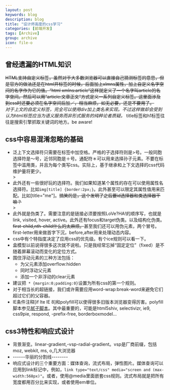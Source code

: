 ```yaml
---
layout: post
keywords: blog
description: blog
title: "设计师高度的css学习"
categories: [前端开发]
tags: [Archive]
group: archive
icon: file-o
---
```



<h2>曾经遗漏的HTML知识</h2>
<del>HTML支持自定义标签，虽然对于大多数浏览器可以直接自己猜测标签的意思，但是官方的做法还是在html开标签的时候，后面加上xlmns属性，加上自定义名字空间的名字作为它的值。“html xmlns:article“这样就定义了一个名字叫article的名字空间。然后可以用“article:文章正文”方式定义一系列自定义标签。这里面涉及到css时还要必须在名字空间后加／，相当麻烦，如无必要，还是不要用了。</del><br />
<cite>对于上文的自定义标签，完全可以使用div加上类名来实现。不过这样做却会受到认为html标签应当为语义服务而非形式服务的纯粹论者质疑。</cite>
title标签和h1标签往往是搜索引擎抓取关键词的地方。be aware!<br />

<h2>css中容易混淆忽略的基础</h2>
<ul>
<li>泛上下文选择符只需要在标签中加空格。严格的子选择符则是>号。一般同胞选择符是～号，近邻同胞是＋号。通配符＊可以用来选择孙子元素。不要在标签中滥用类，并且为每个类写css。实际上，基于继承和上下文选择的css代码维护量将更少。</li>>
<li>此外还有一些很好玩的选择符。我们如果知道某个属性的存在可以使用属性名选择符。比如<code>img[title] {border:2px;}</code>。此外甚至可以限定其属性值用来匹配。比如[title="me"]。<del>搞笑的是，这个发明了之后要id选择器和类选择器干嘛？</del></li>>
<li>此外就是伪类了。需要注意的是链接必须要按照LoVe?HA!的顺序写，也就是link, visited, hover, active。此外还有focus和target伪类。以及结构化伪类。<del>first-child,nth-child什么的太麻烦。</del>甚至我们还可以用伪元素，两个冒号。first-letter用来做首字下沉，before,after用来处理动态内容。</li>
<li>css中有个特指度决定了应用css的优先级。有个ice规则可以看一下。 </li>
<li>盒模型以前说得很多这次就不说啦。只是我经常忘掉“固定定位”（fixed）是不随着屏幕滚动而变化的定位方式。</li>
<li>围住浮动元素的三种方法包括：
<ul>
<li> 为父元素添加overflow:hidden</li>
<li> 同时浮动父元素 </li>
<li> 添加一个非浮动的clear元素 </li>
</ul>
</li>
<li>建议把<code> * {margin:0;padding:0}</code>设置为所有css的第一个规则。</li>
<li>对于相当长的超链接，我们或许需要应用word-wrap:break-word来避免它们超过它们的父容器。</li>
<li>IE条件注释[if lte IE 8]和polyfill可以使得很多旧版本浏览器变得厉害。polyfill脚本参见<a href="http://github.com/modernizr/modernizer/wiki/html5-cross-browser-polyfills">腻子脚本</a>。其中最重要的，可能是html5shiv, selectivizr, ie9, css9pie, respond, -prefix-free, borderboxmodel...</li>
</ul>


<h2>css3特性和响应式设计</h2>
<ul>
<li>背景渐变。linear-gradient,-vsp-radial-gradient。vsp是厂商前缀，包括moz, webkit, ms, o,几大浏览器
<li>------华丽的分割线--------</li>
<li>响应式设计的三个重要方面：媒体查询，流式布局，弹性图片。媒体查询可以应用到link标记中，例如，<code>link type="text/css" media="screen and (max-width:568px)"</code>。或者，使用@media里面嵌套css规则。流式布局就是把所有宽度都用百分比来实现，或者使用em单位。</li>
</ul>


